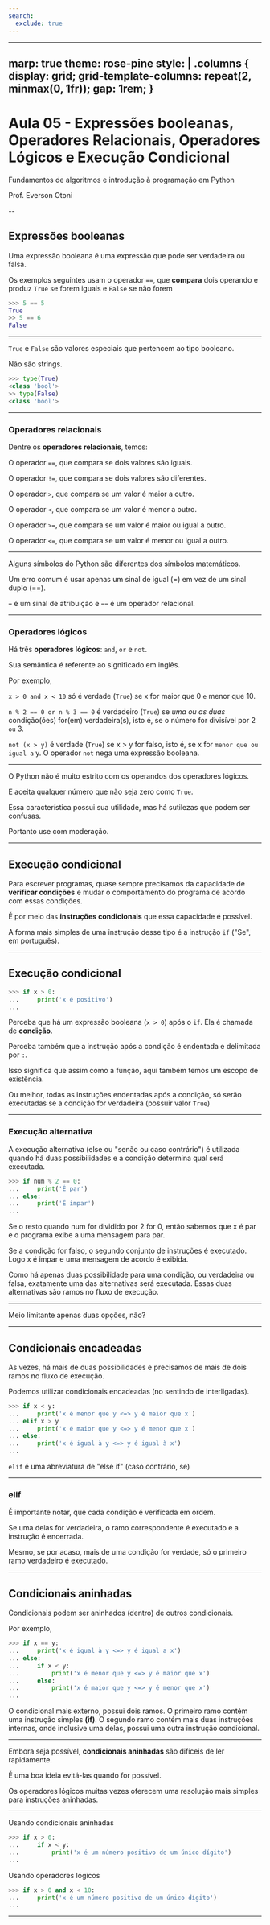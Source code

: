 ```yaml
---
search:
  exclude: true
---
```

---
marp: true
theme: rose-pine
style: |
  .columns {
    display: grid;
    grid-template-columns: repeat(2, minmax(0, 1fr));
    gap: 1rem;
  }
---
# Aula 05 - Expressões booleanas, Operadores Relacionais, Operadores Lógicos e Execução Condicional

Fundamentos de algoritmos e introdução à programação em Python

Prof. Everson Otoni


--
## Expressões booleanas 

Uma expressão booleana é uma expressão que pode ser verdadeira ou falsa.

Os exemplos seguintes usam o operador `==`, que **compara** dois operando e produz `True` se forem iguais e `False` se não forem

```python
>>> 5 == 5
True
>> 5 == 6
False
```

---


`True` e `False` são valores especiais que pertencem ao tipo booleano.

Não são strings.

```python
>>> type(True)
<class 'bool'>
>> type(False)
<class 'bool'>
```

---

### Operadores relacionais

Dentre os **operadores relacionais**, temos:

O operador `==`, que compara se dois valores são iguais.

O operador `!=`, que compara se dois valores são diferentes.

O operador `>`, que compara se um valor é maior a outro.

O operador `<`, que compara se um valor é menor a outro.

O operador `>=`, que compara se um valor é maior ou igual a outro.

O operador `<=`, que compara se um valor é menor ou igual a outro.

---


Alguns símbolos do Python são diferentes dos símbolos matemáticos.

Um erro comum é usar apenas um sinal de igual (=) em vez de um sinal duplo (==).

`=` é um sinal de atribuição e `==` é um operador relacional.

---

### Operadores lógicos

Há três **operadores lógicos**: `and`, `or` e `not`. 

Sua semântica é referente ao significado em inglês.

Por exemplo, 

`x > 0 and x < 10` só é verdade (`True`) se x for maior que 0 `e` menor que 10.

`n % 2 == 0 or n % 3 == 0` é verdadeiro (`True`) se *uma ou as duas* condição(ões) for(em) verdadeira(s), isto é, se o número for divisível por 2 `ou` 3.

`not (x > y)` é verdade (`True`) se x > y for falso, isto é, se x for `menor que ou igual a` y. 
O operador `not` nega uma expressão booleana.

---


O Python não é muito estrito com os operandos dos operadores lógicos.

E aceita qualquer número que não seja zero como `True`.

Essa característica possui sua utilidade, mas há sutilezas que podem ser confusas. 

Portanto use com moderação.


---

## Execução condicional

Para escrever programas, quase sempre precisamos da capacidade de **verificar condições** e mudar o comportamento do programa de acordo com essas condições.

É por meio das **instruções condicionais** que essa capacidade é possível.

A forma mais simples de uma instrução desse tipo é a instrução `if` ("Se", em português).

---

## Execução condicional

```python
>>> if x > 0:
...     print('x é positivo')
...
```

Perceba que há um expressão booleana (`x > 0`) após o `if`. Ela é chamada de **condição**. 

Perceba também que a instrução após a condição é endentada e delimitada por `:`.

Isso significa que assim como a função, aqui também temos um escopo de existência.

Ou melhor, todas as instruções endentadas após a condição, só serão executadas se a condição for verdadeira (possuir valor `True`)

---

### Execução alternativa

A execução alternativa (else ou "senão ou caso contrário") é utilizada quando há duas possibilidades e a condição determina qual será executada.

```python
>>> if num % 2 == 0:
...     print('É par')
... else:
...     print('É impar')
...
```

Se o resto quando num for dividido por 2 for 0, então sabemos que x é par e o programa exibe a uma mensagem para par.

Se a condição for falso, o segundo conjunto de instruções é executado. Logo x é impar e uma mensagem de acordo é exibida.

Como há apenas duas possibilidade para uma condição, ou verdadeira ou falsa, exatamente uma das alternativas será executada. Essas duas alternativas são ramos no fluxo de execução.

---

Meio limitante apenas duas opções, não?

---

## Condicionais encadeadas

As vezes, há mais de duas possibilidades e precisamos de mais de dois ramos no fluxo de execução.

Podemos utilizar condicionais encadeadas (no sentindo de interligadas).

```python
>>> if x < y:
...     print('x é menor que y <=> y é maior que x')
... elif x > y
...     print('x é maior que y <=> y é menor que x')
... else:
...     print('x é igual à y <=> y é igual à x')
...
```

`elif` é uma abreviatura de "else if" (caso contrário, se)

---

### elif

É importante notar, que cada condição é verificada em ordem.

Se uma delas for verdadeira, o ramo correspondente é executado e a instrução é encerrada.

Mesmo, se por acaso, mais de uma condição for verdade, só o primeiro ramo verdadeiro é executado.


---
## Condicionais aninhadas

Condicionais podem ser aninhados (dentro) de outros condicionais.

Por exemplo,


```python
>>> if x == y:
...     print('x é igual à y <=> y é igual a x')
... else:
...     if x < y:
...         print('x é menor que y <=> y é maior que x')
...     else:
...         print('x é maior que y <=> y é menor que x')
...
```

O condicional mais externo, possui dois ramos.
O primeiro ramo contém uma instrução simples **(if)**.
O segundo ramo contém mais duas instruções internas, onde inclusive uma delas, possui uma outra instrução condicional.

---



 Embora seja possível, **condicionais aninhadas** são difíceis de ler rapidamente.

 É uma boa ideia evitá-las quando for possível.

Os operadores lógicos muitas vezes oferecem uma resolução mais simples para instruções aninhadas.

---




Usando condicionais aninhadas

```python
>>> if x > 0:
...     if x < y:
...         print('x é um número positivo de um único dígito')
...
```

Usando operadores lógicos

```python
>>> if x > 0 and x < 10:
...     print('x é um número positivo de um único dígito')
...
```

---


